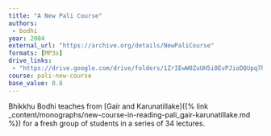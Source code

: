 ```yaml
---
title: "A New Pali Course"
authors:
 - bodhi
year: 2004
external_url: "https://archive.org/details/NewPaliCourse"
formats: [MP3s]
drive_links:
 - "https://drive.google.com/drive/folders/1ZrIEwW0ZuUH5i0EvPJioDQUpq7hF2ZYE"
course: pali-new-course
base_value: 0.8
---
```


Bhikkhu Bodhi teaches from [Gair and Karunatillake]({% link _content/monographs/new-course-in-reading-pali_gair-karunatillake.md %}) for a fresh group of students in a series of 34 lectures.

